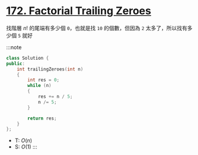 # [172\. Factorial Trailing Zeroes](https://leetcode.com/problems/factorial-trailing-zeroes/)

找階層 $n!$ 的尾端有多少個 `0`，也就是找 `10` 的個數，但因為 `2` 太多了，所以找有多少個 `5` 就好

:::note
```cpp
class Solution {
public:
    int trailingZeroes(int n)
    {
        int res = 0;
        while (n)
        {
            res += n / 5;
            n /= 5;
        }

        return res;
    }
};
```

- T: $O(n)$
- S: $O(1)$
:::
